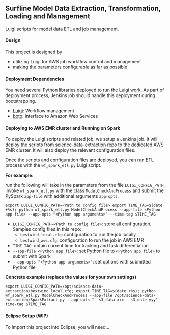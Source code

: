 ## Surfline Model Data Extraction, Transformation, Loading and Management

[Luigi](https://github.com/spotify/luigi) scripts for model data ETL and job management.

#### Design
This project is designed by 
* utilizing Luigi for AWS job workflow control and management
* making the parameters configurable as far as possible 

#### Deployment Dependencies

You need several Python libraries deployed to run the Luigi work. 
As part of deployment process, Jenkins job should handle this deployment during bootstrapping. 

* [Luigi](https://github.com/spotify/luigi): Workflow management
* [boto](https://github.com/boto/boto): Interface to Amazon Web Services

#### Deploying to AWS EMR cluster and Running on Spark

To deploy the Luigi scripts and related job, we setup a Jenkins job.
It will deploy the scripts from [science-data-extraction repo](https://github.com/Surfline/science-data-extraction)
to the dedicated AWS EMR cluster. It will also deploy the relevant configuration files. 

Once the scripts and configuration files are deployed, you can run ETL process with the `wf_spark_etl.py` Luigi script.
 
**For example:**
 
run the following will take in the parameters from the file `LUIGI_CONFIG_PATH`, invoke `wf_spark_etl.py` with the class `ModelCheckAndProcess` and submit the PySpark `app-file` with additional arguments `app-opts`. 

`export LUIGI_CONFIG_PATH=<Path to config file>;export TIME_TAG=$(date +%s); python wf_spark_etl.py ModelCheckAndProcess --app-file <Python app file> --app-opts "<Python app arguments>" --time-tag $TIME_TAG`
  
  * `LUIGI_CONFIG_PATH=<Path to config file>`: store all configuration. Samples config files in this repo:
  	- `bestwind_local.cfg`: configuration to run the job locally
  	- `bestwind_aws.cfg`: configuration to run the job in AWS EMR
  * `TIME_TAG`: obtain current time for tracking and task differentiation
  * `--app-file <Python app file>`: set Python file to `<Python app file>` to submit with Spark
  * `--app-opts "<Python app arguments>"`: set options with submitted Python file 

**Concrete example (replace the values for your own settings)**

`export LUIGI_CONFIG_PATH=/opt/science-data-extraction/bestwind_local.cfg; export TIME_TAG=$(date +%s); python wf_spark_etl.py ModelCheckAndProcess --app-file /opt/science-data-extraction/SparkExtract.py --app-opts "--s3_data xxx --s3_date yyy" --time-tag $TIME_TAG`
#### Eclipse Setup (WIP)

To import this project into Eclipse, you will need...
